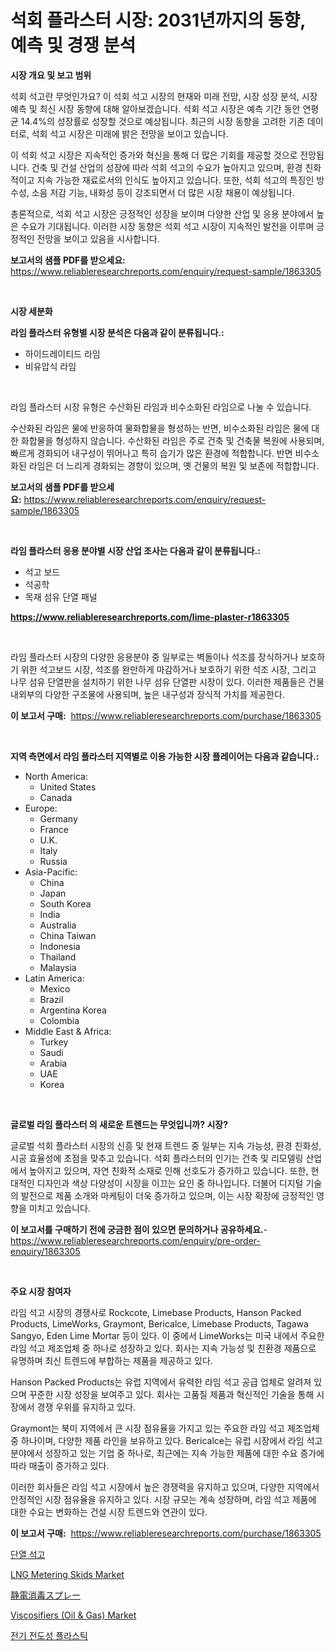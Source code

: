 <p><h1>석회 플라스터 시장: 2031년까지의 동향, 예측 및 경쟁 분석</h1></p><p><strong>시장 개요 및 보고 범위</strong></p>
<p><p>석회 석고란 무엇인가요? 이 석회 석고 시장의 현재와 미래 전망, 시장 성장 분석, 시장 예측 및 최신 시장 동향에 대해 알아보겠습니다. 석회 석고 시장은 예측 기간 동안 연평균 14.4%의 성장률로 성장할 것으로 예상됩니다. 최근의 시장 동향을 고려한 기존 데이터로, 석회 석고 시장은 미래에 밝은 전망을 보이고 있습니다. </p><p>이 석회 석고 시장은 지속적인 증가와 혁신을 통해 더 많은 기회를 제공할 것으로 전망됩니다. 건축 및 건설 산업의 성장에 따라 석회 석고의 수요가 높아지고 있으며, 환경 친화적이고 지속 가능한 재료로서의 인식도 높아지고 있습니다. 또한, 석회 석고의 특징인 방수성, 소음 저감 기능, 내화성 등이 강조되면서 더 많은 시장 채용이 예상됩니다. </p><p>총론적으로, 석회 석고 시장은 긍정적인 성장을 보이며 다양한 산업 및 응용 분야에서 높은 수요가 기대됩니다. 이러한 시장 동향은 석회 석고 시장이 지속적인 발전을 이루며 긍정적인 전망을 보이고 있음을 시사합니다.</p></p>
<p><strong>보고서의 샘플 PDF를 받으세요:</strong> <a href="https://www.reliableresearchreports.com/enquiry/request-sample/1863305">https://www.reliableresearchreports.com/enquiry/request-sample/1863305</a></p>
<p>&nbsp;</p>
<p><strong>시장 세분화</strong></p>
<p><strong>라임 플라스터 유형별 시장 분석은 다음과 같이 분류됩니다.:</strong></p>
<p><ul><li>하이드레이티드 라임</li><li>비유압식 라임</li></ul></p>
<p>&nbsp;</p>
<p><p>라임 플라스터 시장 유형은 수산화된 라임과 비수소화된 라임으로 나눌 수 있습니다. </p><p>수산화된 라임은 물에 반응하여 물화합물을 형성하는 반면, 비수소화된 라임은 물에 대한 화합물을 형성하지 않습니다. 수산화된 라임은 주로 건축 및 건축물 복원에 사용되며, 빠르게 경화되어 내구성이 뛰어나고 특히 습기가 많은 환경에 적합합니다. 반면 비수소화된 라임은 더 느리게 경화되는 경향이 있으며, 옛 건물의 복원 및 보존에 적합합니다.</p></p>
<p><strong>보고서의 샘플 PDF를 받으세요:</strong>&nbsp;<a href="https://www.reliableresearchreports.com/enquiry/request-sample/1863305">https://www.reliableresearchreports.com/enquiry/request-sample/1863305</a></p>
<p>&nbsp;</p>
<p><strong> 라임 플라스터 응용 분야별 시장 산업 조사는 다음과 같이 분류됩니다.:</strong></p>
<p><ul><li>석고 보드</li><li>석공학</li><li>목재 섬유 단열 패널</li></ul></p>
<p><strong><a href="https://www.reliableresearchreports.com/lime-plaster-r1863305">https://www.reliableresearchreports.com/lime-plaster-r1863305</a></strong></p>
<p>&nbsp;</p>
<p><p>라임 플라스터 시장의 다양한 응용분야 중 일부로는 벽돌이나 석조를 장식하거나 보호하기 위한 석고보드 시장, 석조를 완만하게 마감하거나 보호하기 위한 석조 시장, 그리고 나무 섬유 단열판을 설치하기 위한 나무 섬유 단열판 시장이 있다. 이러한 제품들은 건물 내외부의 다양한 구조물에 사용되며, 높은 내구성과 장식적 가치를 제공한다.</p></p>
<p><strong>이 보고서 구매:</strong>&nbsp; <a href="https://www.reliableresearchreports.com/purchase/1863305">https://www.reliableresearchreports.com/purchase/1863305</a></p>
<p>&nbsp;</p>
<p><strong>지역 측면에서 라임 플라스터 지역별로 이용 가능한 시장 플레이어는 다음과 같습니다.:</strong></p>
<p><ul>
    <li>
        North America:
        <ul>
            <li>United States</li>
            <li>Canada</li>
        </ul>
    </li>
    <li>
        Europe:
        <ul>
            <li>Germany</li>
            <li>France</li>
            <li>U.K.</li>
            <li>Italy</li>
            <li>Russia</li>
        </ul>
    </li>
    <li>
        Asia-Pacific:
        <ul>
            <li>China</li>
            <li>Japan</li>
            <li>South Korea</li>
            <li>India</li>
            <li>Australia</li>
            <li>China Taiwan</li>
            <li>Indonesia</li>
            <li>Thailand</li>
            <li>Malaysia</li>
        </ul>
    </li>
    <li>
        Latin America:
        <ul>
            <li>Mexico</li>
            <li>Brazil</li>
            <li>Argentina Korea</li>
            <li>Colombia</li>
        </ul>
    </li>
    <li>
        Middle East & Africa:
        <ul>
            <li>Turkey</li>
            <li>Saudi</li>
            <li>Arabia</li>
            <li>UAE</li>
            <li>Korea</li>
        </ul>
    </li>
    </ul></p>
<p>&nbsp;</p>
<p><strong>글로벌 라임 플라스터 의 새로운 트렌드는 무엇입니까? 시장?</strong></p>
<p><p>글로벌 석회 플라스터 시장의 신흥 및 현재 트렌드 중 일부는 지속 가능성, 환경 친화성, 시공 효율성에 초점을 맞추고 있습니다. 석회 플라스터의 인기는 건축 및 리모델링 산업에서 높아지고 있으며, 자연 친화적 소재로 인해 선호도가 증가하고 있습니다. 또한, 현대적인 디자인과 색상 다양성이 시장을 이끄는 요인 중 하나입니다. 더불어 디지털 기술의 발전으로 제품 소개와 마케팅이 더욱 증가하고 있으며, 이는 시장 확장에 긍정적인 영향을 미치고 있습니다.</p></p>
<p><strong>이 보고서를 구매하기 전에 궁금한 점이 있으면 문의하거나 공유하세요.</strong>- <a href="https://www.reliableresearchreports.com/enquiry/pre-order-enquiry/1863305">https://www.reliableresearchreports.com/enquiry/pre-order-enquiry/1863305</a></p>
<p>&nbsp;</p>
<p><strong>주요 시장 참여자</strong></p>
<p><p>라임 석고 시장의 경쟁사로 Rockcote, Limebase Products, Hanson Packed Products, LimeWorks, Graymont, Bericalce, Limebase Products, Tagawa Sangyo, Eden Lime Mortar 등이 있다. 이 중에서 LimeWorks는 미국 내에서 주요한 라임 석고 제조업체 중 하나로 성장하고 있다. 회사는 지속 가능성 및 친환경 제품으로 유명하며 최신 트렌드에 부합하는 제품을 제공하고 있다.</p><p>Hanson Packed Products는 유럽 지역에서 유력한 라임 석고 공급 업체로 알려져 있으며 꾸준한 시장 성장을 보여주고 있다. 회사는 고품질 제품과 혁신적인 기술을 통해 시장에서 경쟁 우위를 유지하고 있다.</p><p>Graymont는 북미 지역에서 큰 시장 점유율을 가지고 있는 주요한 라임 석고 제조업체 중 하나이며, 다양한 제품 라인을 보유하고 있다. Bericalce는 유럽 시장에서 라임 석고 분야에서 성장하고 있는 기업 중 하나로, 최근에는 지속 가능한 제품에 대한 수요 증가에 따라 매출이 증가하고 있다.</p><p>이러한 회사들은 라임 석고 시장에서 높은 경쟁력을 유지하고 있으며, 다양한 지역에서 안정적인 시장 점유율을 유지하고 있다. 시장 규모는 계속 성장하며, 라임 석고 제품에 대한 수요는 변화하는 건설 시장 트렌드와 연관이 있다.</p></p>
<p><strong>이 보고서 구매:</strong>&nbsp;&nbsp;<a href="https://www.reliableresearchreports.com/purchase/1863305">https://www.reliableresearchreports.com/purchase/1863305</a></p>
<p><p><a href="https://github.com/KellyLyncyh543964/Market-Research-Report-List-1/blob/main/763275241291.md">단열 석고</a></p><p><a href="https://github.com/markusgodoy/Market-Research-Report-List-3/blob/main/lng-metering-skids-market.md">LNG Metering Skids Market</a></p><p><a href="https://medium.com/@reyeshowell655/%E9%9B%BB%E6%B0%97%E9%9D%99%E9%9B%BB%E6%B0%97%E4%BB%98%E7%9D%80%E9%99%A4%E8%8F%8C%E3%82%B9%E3%83%97%E3%83%AC%E3%83%BC%E3%83%9E%E3%83%BC%E3%82%B1%E3%83%83%E3%83%88%E8%A6%8F%E6%A8%A1%E3%81%A8%E5%B8%82%E5%A0%B4%E5%8B%95%E5%90%91-%E5%AE%8C%E5%85%A8%E3%81%AA%E6%A5%AD%E7%95%8C%E6%A6%82%E8%A6%81-2024%E5%B9%B4%E3%81%8B%E3%82%892031%E5%B9%B4%E3%81%BE%E3%81%A7-ce0fed06b5b4">静電消毒スプレー</a></p><p><a href="https://issuu.com/reportprime-2/docs/viscosifiers-oil-gas-market-size-2030.pptx">Viscosifiers (Oil & Gas) Market</a></p><p><a href="https://github.com/rcabello548/Market-Research-Report-List-1/blob/main/897991741292.md">전기 전도성 플라스틱</a></p></p>